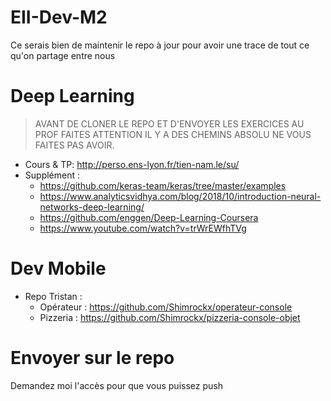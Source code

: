 # EII-Dev-M2
Ce serais bien de maintenir le repo à jour pour avoir une trace de tout ce qu'on partage entre nous

# Deep Learning

> AVANT DE CLONER LE REPO ET D'ENVOYER LES EXERCICES AU PROF FAITES ATTENTION IL Y A DES CHEMINS ABSOLU NE VOUS FAITES PAS AVOIR.

 - Cours & TP: http://perso.ens-lyon.fr/tien-nam.le/su/
 - Supplément :
    - https://github.com/keras-team/keras/tree/master/examples
    - https://www.analyticsvidhya.com/blog/2018/10/introduction-neural-networks-deep-learning/
    - https://github.com/enggen/Deep-Learning-Coursera
    - https://www.youtube.com/watch?v=trWrEWfhTVg

# Dev Mobile
 - Repo Tristan : 
     - Opérateur : https://github.com/Shimrockx/operateur-console
     - Pizzeria : https://github.com/Shimrockx/pizzeria-console-objet

# Envoyer sur le repo

Demandez moi l'accès pour que vous puissez push